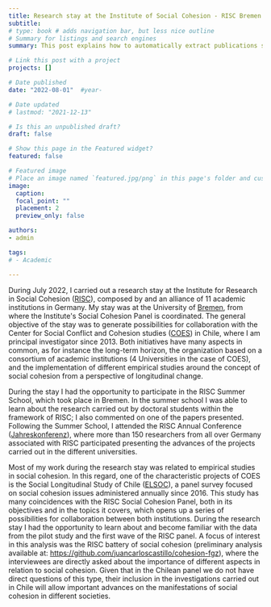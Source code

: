 ```yaml
---
title: Research stay at the Institute of Social Cohesion - RISC Bremen
subtitle:
# type: book # adds navigation bar, but less nice outline
# Summary for listings and search engines
summary: This post explains how to automatically extract publications stored in Zotero (or in any reference manager exportable to Bibtex) and publish them as a publication record in hugo-academic using blogdown/R

# Link this post with a project
projects: []

# Date published
date: "2022-08-01"  #year-

# Date updated
# lastmod: "2021-12-13"

# Is this an unpublished draft?
draft: false

# Show this page in the Featured widget?
featured: false

# Featured image
# Place an image named `featured.jpg/png` in this page's folder and customize its options here.
image:
  caption:
  focal_point: ""
  placement: 2
  preview_only: false

authors:
- admin

tags:
# - Academic

---
```




During July 2022, I carried out a research stay at the Institute for Research in Social Cohesion ([RISC](https://www.fgz-risc.de/)), composed by and an alliance of 11 academic institutions in Germany. My stay was at the University of [Bremen](https://www.fgz-risc.de/das-forschungsinstitut/standorte/bremen), from where the Institute's Social Cohesion Panel is coordinated. The general objective of the stay was to generate possibilities for collaboration with the Center for Social Conflict and Cohesion studies ([COES](https://coes.cl/)) in Chile, where I am principal investigator since 2013. Both initiatives have many aspects in common, as for instance the long-term horizon, the organization based on a consortium of academic institutions (4 Universities in the case of COES), and the implementation of different empirical studies around the concept of social cohesion from a perspective of longitudinal change.

During the stay I had the opportunity to participate in the RISC Summer School, which took place in Bremen. In the summer school I was able to learn about the research carried out by doctoral students within the framework of RISC; I also commented on one of the papers presented. Following the Summer School, I attended the RISC Annual Conference ([Jahreskonferenz](https://www.fgz-risc.de/veranstaltungen/jahreskonferenzen)), where more than 150 researchers from all over Germany associated with RISC participated presenting the advances of the projects carried out in the different universities.

Most of my work during the research stay was related to empirical studies in social cohesion. In this regard, one of the characteristic projects of COES is the Social Longitudinal Study of Chile ([ELSOC](https://coes.cl/encuesta-panel/)), a panel survey focused on social cohesion issues administered annually since 2016. This study has many coincidences with the RISC Social Cohesion Panel, both in its objectives and in the topics it covers, which opens up a series of possibilities for collaboration between both institutions. During the research stay I had the opportunity to learn about and become familiar with the data from the pilot study and the first wave of the RISC panel. A focus of interest in this analysis was the RISC battery of social cohesion (preliminary analysis available at: https://github.com/juancarloscastillo/cohesion-fgz), where the interviewees are directly asked about the importance of different aspects in relation to social cohesion. Given that in the Chilean panel we do not have direct questions of this type, their inclusion in the investigations carried out in Chile will allow important advances on the manifestations of social cohesion in different societies.
